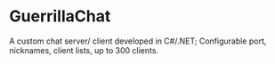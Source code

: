 GuerrillaChat
=============

A custom chat server/ client developed in C#/.NET; Configurable port, nicknames, client lists, up to 300 clients.
